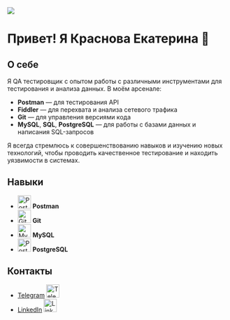 <img src="https://raw.githubusercontent.com/KKatrin22/Krasnova-Ekaterina/main/assets/baner.png"/>

# Привет! Я Краснова Екатерина 👋

## О себе
Я QA тестировщик с опытом работы с различными инструментами для тестирования и анализа данных. В моём арсенале:

- **Postman** — для тестирования API
- **Fiddler** — для перехвата и анализа сетевого трафика
- **Git** — для управления версиями кода
- **MySQL**, **SQL**, **PostgreSQL** — для работы с базами данных и написания SQL-запросов

Я всегда стремлюсь к совершенствованию навыков и изучению новых технологий, чтобы проводить качественное тестирование и находить уязвимости в системах.

## Навыки
- <img src="https://cdn-icons-png.flaticon.com/512/5968/5968853.png" alt="Postman" width="30"/> **Postman**
- <img src="https://cdn-icons-png.flaticon.com/512/2111/2111288.png" alt="Git" width="30"/> **Git**
- <img src="https://cdn-icons-png.flaticon.com/512/528/528260.png" alt="MySQL" width="30"/> **MySQL**
- <img src="https://cdn-icons-png.flaticon.com/512/5968/5968342.png" alt="PostgreSQL" width="30"/> **PostgreSQL**

## Контакты
- [Telegram](https://t.me/+79274524767) <img src="https://cdn-icons-png.flaticon.com/512/2111/2111646.png" alt="Telegram" width="30"/>
- [LinkedIn](https://linkedin.com/in/ekaterina-krasnova) <img src="https://cdn-icons-png.flaticon.com/512/174/174857.png" alt="LinkedIn" width="30"/>

